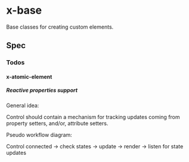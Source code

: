 # x-base

Base classes for creating custom elements.

## Spec

### Todos

#### x-atomic-element

##### Reactive properties support

General idea:

Control should contain a mechanism for tracking updates coming from property setters, and/or, attribute setters.

Pseudo workflow diagram:

Control connected -> check states ->
update -> render -> listen for state updates
 
